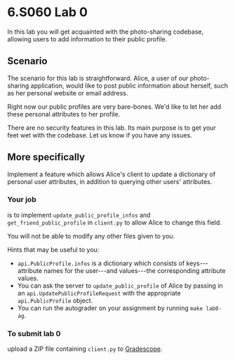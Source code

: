 # 6.S060 Lab 0

In this lab you will get acquainted with the photo-sharing codebase, allowing users to add information to their public profile.

## Scenario

The scenario for this lab is straightforward.  Alice, a user of our photo-sharing application, would like to post public information about herself, such as her personal website or email address.

Right now our public profiles are very bare-bones.  We'd like to let her add these personal attributes to her profile.

There are no security features in this lab.  Its main purpose is to get your feet wet with the codebase.  Let us know if you have any issues.

## More specifically

Implement a feature which allows Alice's client to update a dictionary of personal user attributes, in addition to querying other users' attributes.

### Your job

is to implement `update_public_profile_infos` and `get_friend_public_profile` in `client.py` to allow Alice to change this field.

You will not be able to modify any other files given to you.

Hints that may be useful to you:
 - `api.PublicProfile.infos` is a dictionary which consists of keys---attribute names for the user---and values---the corresponding attribute values.
 - You can ask the server to `update_public_profile` of Alice by passing in an `api.UpdatePublicProfileRequest` with the appropriate `api.PublicProfile` object.
 - You can run the autograder on your assignment by running `make lab0-ag`.

### To submit lab 0

upload a ZIP file containing `client.py` to [Gradescope](https://www.gradescope.com/courses/281655/assignments/1473448).
